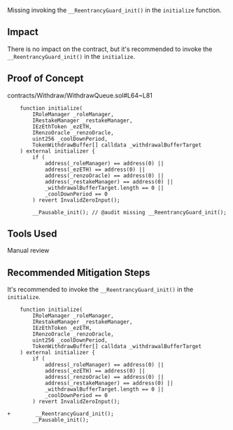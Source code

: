 Missing invoking the `__ReentrancyGuard_init()` in the `initialize` function.

## Impact
There is no impact on the contract, but it's recommended to invoke the `__ReentrancyGuard_init()` in the `initialize`.

## Proof of Concept
contracts/Withdraw/WithdrawQueue.sol#L64~L81
```solidity
    function initialize(
        IRoleManager _roleManager,
        IRestakeManager _restakeManager,
        IEzEthToken _ezETH,
        IRenzoOracle _renzoOracle,
        uint256 _coolDownPeriod,
        TokenWithdrawBuffer[] calldata _withdrawalBufferTarget
    ) external initializer {
        if (
            address(_roleManager) == address(0) ||
            address(_ezETH) == address(0) ||
            address(_renzoOracle) == address(0) ||
            address(_restakeManager) == address(0) ||
            _withdrawalBufferTarget.length == 0 ||
            _coolDownPeriod == 0
        ) revert InvalidZeroInput();

        __Pausable_init(); // @audit missing __ReentrancyGuard_init();

```

## Tools Used
Manual review

## Recommended Mitigation Steps
It's recommended to invoke the `__ReentrancyGuard_init()` in the `initialize`.
```solidity
    function initialize(
        IRoleManager _roleManager,
        IRestakeManager _restakeManager,
        IEzEthToken _ezETH,
        IRenzoOracle _renzoOracle,
        uint256 _coolDownPeriod,
        TokenWithdrawBuffer[] calldata _withdrawalBufferTarget
    ) external initializer {
        if (
            address(_roleManager) == address(0) ||
            address(_ezETH) == address(0) ||
            address(_renzoOracle) == address(0) ||
            address(_restakeManager) == address(0) ||
            _withdrawalBufferTarget.length == 0 ||
            _coolDownPeriod == 0
        ) revert InvalidZeroInput();

+        __ReentrancyGuard_init();
        __Pausable_init();
    
```